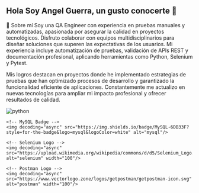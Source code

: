 ## Hola Soy Angel Guerra, un gusto conocerte 👋

📢 Sobre mí
Soy una QA Engineer con experiencia en pruebas manuales y automatizadas, apasionada por asegurar la calidad en proyectos tecnológicos. Disfruto colaborar con equipos multidisciplinarios para diseñar soluciones que superen las expectativas de los usuarios. Mi experiencia incluye automatización de pruebas, validación de APIs REST y documentación profesional, aplicando herramientas como Python, Selenium y Pytest.

Mis logros destacan en proyectos donde he implementado estrategias de pruebas que han optimizado procesos de desarrollo y garantizado la funcionalidad eficiente de aplicaciones. Constantemente me actualizo en nuevas tecnologías para ampliar mi impacto profesional y ofrecer resultados de calidad.

<div id="header" align="left">
    <!-- Python Badge -->
    <img decoding="async" src="https://img.shields.io/badge/Python-3776AB?style=for-the-badge&logo=python&logoColor=white" alt="python"/>

    <!-- MySQL Badge -->
    <img decoding="async" src="https://img.shields.io/badge/MySQL-6DB33F?style=for-the-badge&logo=mysql&logoColor=white" alt="mysql"/>

    <!-- Selenium Logo -->
    <img decoding="async" src="https://upload.wikimedia.org/wikipedia/commons/d/d5/Selenium_Logo.png" alt="selenium" width="100"/>

    <!-- Postman Logo -->
    <img decoding="async" src="https://www.vectorlogo.zone/logos/getpostman/getpostman-icon.svg" alt="postman" width="100"/>
</div>
